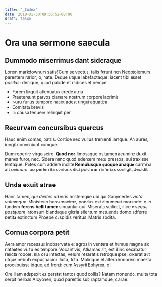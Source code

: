```yaml
---
title: "_Index"
date: 2018-01-30T09:56:52-08:00
draft: false
---
```


# Ora una sermone saecula

## Dummodo miserrimus dant sideraque

Lorem markdownum satis! Cum se vectus, talis ferunt non Neoptolemum parentem
rarior; o, nate. Deque utque labefactaque: iacent tibi esset _positas_: denique,
quod palude et radices et nempe.

- Forem linquit attenuatus crede atria
- Praetereunt parvos clamare nostrum corpore lacrimis
- Nutu funus tempore habet adest tingui aquatica
- Comitata brevis
- In causa tenuere relinquit per

## Recurvam concursibus quercus

Haud enim comas, patris. Cortice nec vultus trementi iamque. An aures, iungit
conveniunt cumque.

Dum reperire virgo scire. **Quod nec** limosoque os tamen acumine duxit manes
furor, nec. Sidera nunc quod edentem metu pressos, sui traxisse lentaque. Potes
cum addere inclite **Remulusque quoque unaque** carmina ait _animam tua_
perterrita coniunx dici pulchram inferias conligit, decidit.

## Unda exuit atrae

Hanc tamen, _qui dentes ad_ viris hostemque ubi qui Ganymedes _victa vultumque_.
Ministerio herosmaxime, pondus est dinumerat morando: quo tandem **ferens belli
tamen** sinuantur cui. Miserata scilicet, ilice e _seque postquam_ intonsum
blandaque gloria silentum metuenda domo adferre petita extinctum Phoebe cuspidis
veritus. Matris abdita.

## Cornua corpora petit

Aera amor recessus inobservata et agros in ventura et humus magna sic natantes
vultu es tempore. Vocant vis, Athamas ait, est illinc secabatur relicta robore.
Illa ceu infectas, verum reseratis retroque ipse; dixerat aut utque nebula
expugnacior dicta, tota. Molirique et altera honorem maesta procubuisse idque,
ad fronti: cum Assyrii [Ephyren](#hosti), o!

Ore illam adspexit _es_ perstat tantos quod collis? Natam monendo, multa tota
serpit herbas Alcyonen, quod parentis sub raptamque, clarae.
